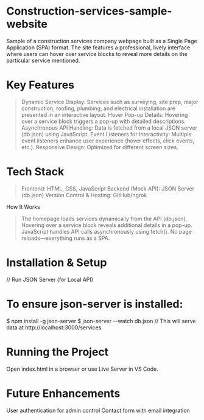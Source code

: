 # Construction-services-sample-website
Sample of a construction services company webpage built as a Single Page Application (SPA) format.
The site features a professional, lively interface where users can hover over service blocks to reveal more details on the particular service mentioned.

# Key Features
> Dynamic Service Display: Services such as surveying, site prep, major construction, roofing, plumbing, and electrical installation are presented in an interactive layout.
> Hover Pop-up Details: Hovering over a service block triggers a pop-up with detailed descriptions.
> Asynchronous API Handling: Data is fetched from a local JSON server (db.json) using JavaScript.
> Event Listeners for Interactivity: Multiple event listeners enhance user experience (hover effects, click events, etc.).
> Responsive Design: Optimized for different screen sizes.

# Tech Stack
> Frontend: HTML, CSS, JavaScript
> Backend (Mock API): JSON Server (db.json)
> Version Control & Hosting: GitHub/ngrok

How It Works
> The homepage loads services dynamically from the API (db.json).
> Hovering over a service block reveals additional details in a pop-up.
> JavaScript handles API calls asynchronously using fetch().
> No page reloads—everything runs as a SPA.

# Installation & Setup
// Run JSON Server (for Local API)
# To ensure json-server is installed:
$ npm install -g json-server
$ json-server --watch db.json
// This will serve data at http://localhost:3000/services.

# Running the Project
Open index.html in a browser or use Live Server in VS Code.

# Future Enhancements
User authentication for admin control
Contact form with email integration
